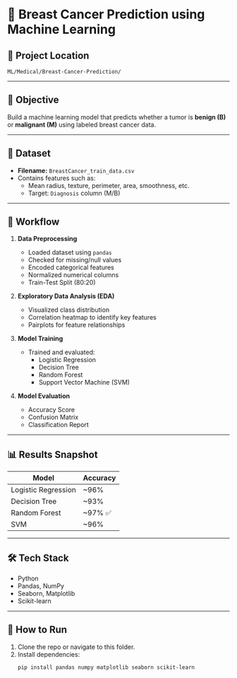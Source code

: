 # 🧠 Breast Cancer Prediction using Machine Learning

## 📍 Project Location
`ML/Medical/Breast-Cancer-Prediction/`

---

## 🎯 Objective
Build a machine learning model that predicts whether a tumor is **benign (B)** or **malignant (M)** using labeled breast cancer data.

---

## 📁 Dataset
- **Filename:** `BreastCancer_train_data.csv`
- Contains features such as:
  - Mean radius, texture, perimeter, area, smoothness, etc.
  - Target: `Diagnosis` column (M/B)

---

## 🔬 Workflow
1. **Data Preprocessing**
   - Loaded dataset using `pandas`
   - Checked for missing/null values
   - Encoded categorical features
   - Normalized numerical columns
   - Train-Test Split (80:20)
   
2. **Exploratory Data Analysis (EDA)**
   - Visualized class distribution
   - Correlation heatmap to identify key features
   - Pairplots for feature relationships

3. **Model Training**
   - Trained and evaluated:
     - Logistic Regression
     - Decision Tree
     - Random Forest
     - Support Vector Machine (SVM)

4. **Model Evaluation**
   - Accuracy Score
   - Confusion Matrix
   - Classification Report

---

## 📊 Results Snapshot

| Model              | Accuracy |
|-------------------|----------|
| Logistic Regression | ~96%     |
| Decision Tree       | ~93%     |
| Random Forest       | ~97% ✅ |
| SVM                 | ~96%     |

---

## 🛠️ Tech Stack
- Python
- Pandas, NumPy
- Seaborn, Matplotlib
- Scikit-learn

---

## 🚀 How to Run
1. Clone the repo or navigate to this folder.
2. Install dependencies:
   ```bash
   pip install pandas numpy matplotlib seaborn scikit-learn

